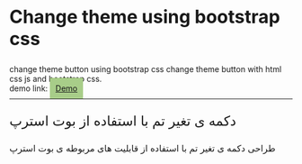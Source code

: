 <!DOCTYPE html>
<html lang="en">
  <head>
    <meta charset="UTF-8" />
    <meta name="viewport" content="width=device-width, initial-scale=1.0" />
    <link rel="preconnect" href="https://fonts.googleapis.com" />
    <link rel="preconnect" href="https://fonts.gstatic.com" crossorigin />
    <link
      href="https://fonts.googleapis.com/css2?family=Vazirmatn:wght@100..900&display=swap"
      rel="stylesheet"
    />
  </head>
  <body>
    <h2 style="text-align: left; font-size: 32px;font-family: "Vazirmatn", sans-serif;font-weight:700;">Change theme using bootstrap css</h2>
    change theme button using bootstrap css change theme button with html css
    js and bootstrap css.
    <br />
    demo link:
    <a
      href="https://aliakbarnazemi-web.github.io/change-theme-bootstrap/"
      target="_blank"
      style="width: fit-content; padding: 10px; background-color: #a8cd89"
      >Demo</a
    >
    <hr style="margin: 10px 0;" />
    <p style="text-align: left; font-size: 24px;font-family: "Vazirmatn", sans-serif;" class="font-fa">
      دکمه ی تغیر تم با استفاده از بوت استرپ
    </p>
    <p style="text-align: left; font-size: 16px;font-family: "Vazirmatn", sans-serif;" class="font-fa">
      طراحی دکمه ی تغیر تم با استفاده از قابلیت های مربوطه ی بوت استرپ
    </p>
  </body>
</html>
